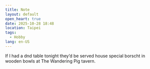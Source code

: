 ```yaml
---
title: Note
layout: default
open_heart: true
date: 2025-10-28 18:48
location: Taipei
tags: 
  - Hobby
lang: en-US
---
```


If I had a dnd table tonight they’d be served house special borscht in wooden bowls at The Wandering Pig tavern.
